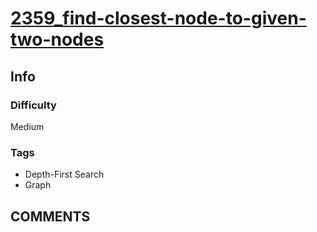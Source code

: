 # [2359_find-closest-node-to-given-two-nodes](https://leetcode.com/problems/find-closest-node-to-given-two-nodes)

## Info

### Difficulty

Medium

### Tags

- Depth-First Search
- Graph

## __COMMENTS__

> 
